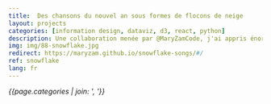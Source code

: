 ```yaml
---
title:  Des chansons du nouvel an sous formes de flocons de neige
layout: projects
categories: [information design, dataviz, d3, react, python]
description: Une collaboration menée par @MaryZamCode, j'ai appris énormément à ses cotés ! 🙏
img: img/88-snowflake.jpg
redirect: https://maryzam.github.io/snowflake-songs/#/
ref: snowflake
lang: fr
---
```

*{{page.categories | join: ', '}}*
